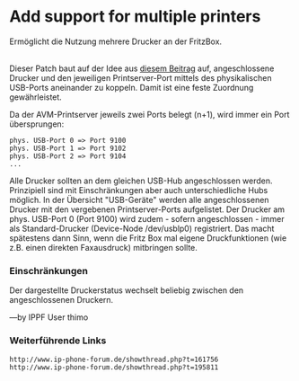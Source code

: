 # Add support for multiple printers
Ermöglicht die Nutzung mehrere Drucker an der FritzBox.<br>
<br>

Dieser Patch baut auf der Idee aus ​[diesem Beitrag](http://www.ip-phone-forum.de/showthread.php?t=161756&p=1075666) auf, angeschlossene Drucker und den jeweiligen Printserver-Port mittels des physikalischen USB-Ports aneinander zu koppeln. Damit ist eine feste Zuordnung gewährleistet.

Da der AVM-Printserver jeweils zwei Ports belegt (n+1), wird immer ein Port übersprungen:

```
phys. USB-Port 0 => Port 9100
phys. USB-Port 1 => Port 9102
phys. USB-Port 2 => Port 9104
...
```

Alle Drucker sollten an dem gleichen USB-Hub angeschlossen werden. Prinzipiell sind mit Einschränkungen aber auch unterschiedliche Hubs möglich.
In der Übersicht "USB-Geräte" werden alle angeschlossenen Drucker mit den vergebenen Printserver-Ports aufgelistet.
Der Drucker am phys. USB-Port 0 (Port 9100) wird zudem - sofern angeschlossen - immer als Standard-Drucker (Device-Node /dev/usblp0) registriert. Das macht spätestens dann Sinn, wenn die Fritz Box mal eigene Druckfunktionen (wie z.B. einen direkten Faxausdruck) mitbringen sollte.

### Einschränkungen

Der dargestellte Druckerstatus wechselt beliebig zwischen den angeschlossenen Druckern.

—by IPPF User thimo

### Weiterführende Links

    ​http://www.ip-phone-forum.de/showthread.php?t=161756
    ​http://www.ip-phone-forum.de/showthread.php?t=195811 


